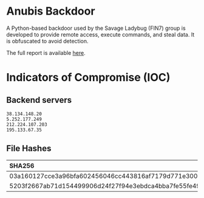 # Anubis Backdoor

A Python-based backdoor used by the Savage Ladybug (FIN7) group is developed to provide remote access, execute commands, and steal data. It is obfuscated to avoid detection.

 The full report is available [here](https://catalyst.prodaft.com/public/report/anubis-backdoor).

# Indicators of Compromise (IOC)

## Backend servers
```
38.134.148.20
5.252.177.249
212.224.107.203
195.133.67.35
```

## File Hashes

| SHA256                                                           |
| :--------------------------------------------------------------- |
| 03a160127cce3a96bfa602456046cc443816af7179d771e300fec80c5ab9f00f |
| 5203f2667ab71d154499906d24f27f94e3ebdca4bba7fe55fe490b336bad8919 |
